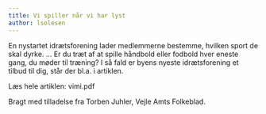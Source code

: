 ```yaml
---
title: Vi spiller når vi har lyst
author: lsolesen
---
```


En nystartet idrætsforening lader medlemmerne bestemme, hvilken sport de skal dyrke. ... Er du træt af at spille håndbold eller fodbold hver eneste gang, du møder til træning? I så fald er byens nyeste idrætsforening et tilbud til dig, står der bl.a. i artiklen.

Læs hele artiklen: vimi.pdf

Bragt med tilladelse fra Torben Juhler, Vejle Amts Folkeblad.